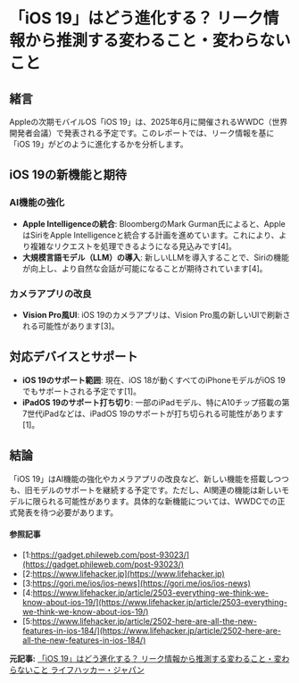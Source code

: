 # 「iOS 19」はどう進化する？ リーク情報から推測する変わること・変わらないこと

## 緒言

Appleの次期モバイルOS「iOS 19」は、2025年6月に開催されるWWDC（世界開発者会議）で発表される予定です。このレポートでは、リーク情報を基に「iOS 19」がどのように進化するかを分析します。

## iOS 19の新機能と期待

### **AI機能の強化**

- **Apple Intelligenceの統合**: BloombergのMark Gurman氏によると、AppleはSiriをApple Intelligenceと統合する計画を進めています。これにより、より複雑なリクエストを処理できるようになる見込みです[4]。
- **大規模言語モデル（LLM）の導入**: 新しいLLMを導入することで、Siriの機能が向上し、より自然な会話が可能になることが期待されています[4]。

### **カメラアプリの改良**

- **Vision Pro風UI**: iOS 19のカメラアプリは、Vision Pro風の新しいUIで刷新される可能性があります[3]。

## 対応デバイスとサポート

- **iOS 19のサポート範囲**: 現在、iOS 18が動くすべてのiPhoneモデルがiOS 19でもサポートされる予定です[1]。
- **iPadOS 19のサポート打ち切り**: 一部のiPadモデル、特にA10チップ搭載の第7世代iPadなどは、iPadOS 19のサポートが打ち切られる可能性があります[1]。

## 結論

「iOS 19」はAI機能の強化やカメラアプリの改良など、新しい機能を搭載しつつも、旧モデルのサポートを継続する予定です。ただし、AI関連の機能は新しいモデルに限られる可能性があります。具体的な新機能については、WWDCでの正式発表を待つ必要があります。

#### 参照記事
- [1:https://gadget.phileweb.com/post-93023/](https://gadget.phileweb.com/post-93023/)
- [2:https://www.lifehacker.jp](https://www.lifehacker.jp)
- [3:https://gori.me/ios/ios-news](https://gori.me/ios/ios-news)
- [4:https://www.lifehacker.jp/article/2503-everything-we-think-we-know-about-ios-19/](https://www.lifehacker.jp/article/2503-everything-we-think-we-know-about-ios-19/)
- [5:https://www.lifehacker.jp/article/2502-here-are-all-the-new-features-in-ios-184/](https://www.lifehacker.jp/article/2502-here-are-all-the-new-features-in-ios-184/)


**元記事:** [「iOS 19」はどう進化する？ リーク情報から推測する変わること・変わらないこと ライフハッカー・ジャパン](https://www.lifehacker.jp/article/2503-everything-we-think-we-know-about-ios-19/)